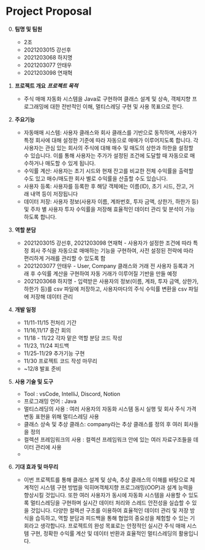 # Project Proposal

0. **팀명 및 팀원**
   - 2조
   - 2021203015 강선후
   - 2021203068 하지명
   - 2021203077 안태우
   - 2021203098 연재혁

1. **프로젝트 개요**
   ***프로젝트 목적***
   - 주식 매매 자동화 시스템을 Java로 구현하여 클래스 설계 및 상속, 객체지향 프로그래밍에 대한 전반적인 이해, 멀티스레딩 구현 및 사용 목표으로 한다. 

2. **주요기능**
   - 자동매매 시스템: 사용자 클래스와 회사 클래스를 기반으로 동작하며, 사용자가 특정 회사에 대해 설정한 기준에 따라 자동으로 매매가 이루어지도록 합니다. 각 사용자는 관심 있는 회사의 주식에 대해 매수 및 매도의 상한과 하한을 설정할 수 있습니다. 이를 통해 사용자는 주가가 설정된 조건에 도달할 때 자동으로 매수하거나 매도할 수 있게 됩니다. 
   - 수익률 계산: 사용자는 초기 시드와 현재 잔고를 비교한 전체 수익률을 출력할 수도 있고 매수/매도한 회사 별로 수익률을 산출할 수도 있습니다.
   - 사용자 등록: 사용자를 등록한 후 해당 객체에는 이름(ID), 초기 시드, 잔고, 거래 내역 등이 저장됩니다
   - 데이터 저장: 사용자 정보(사용자 이름, 계좌번호, 투자 금액, 상한가, 하한가 등) 및 주차 별 사용자 투자 수익률을 저장해 효율적인 데이터 관리 및 분석이 가능하도록 합니다.

3. **역할 분담**
   - 2021203015 강선후, 2021203098 연재혁 - 사용자가 설정한 조건에 따라 특정 회사 주식을 자동으로 매매하는 기능을 구현하여, 사전 설정된 전략에 따라 편리하게 거래를 관리할 수 있도록 함
   - 2021203077 안태우 - User, Company 클래스와 거래 전 사용자 등록과 거래 후 수익률 계산을 구현하여 자동 거래가 이루어질 기반을 만들 예정 
   - 2021203068 하지명 - 입력받은 사용자의 정보(이름, 계좌, 투자 금액, 상한가, 하한가 등)를 csv 파일에 저장하고, 사용자마다의 주식 수익률 변환을 csv 파일에 저장해 데이터 관리


4. **개발 일정**
   - 11/11-11/15 전처리 기간
   - 11/16,11/17 중간 회의
   - 11/18 - 11/22 각자 맡은 역할 분담 코드 작성
   - 11/23, 11/24 피드백
   - 11/25-11/29 추가기능 구현
   - 11/30 프로젝트 코드 작성 마무리
   - ~12/8 발표 준비 

5. **사용 기술 및 도구**
   - Tool : vsCode, IntelliJ, Discord, Notion
   - 프로그래밍 언어 : Java
   - 멀티스레딩의 사용 : 여러 사용자의 자동화 시스템 동시 실행 및 회사 주식 가격 변동 표현을 위해 멀티스레딩 사용
   - 클래스 상속 및 추상 클래스: company라는 추상 클래스를 정의 후 여러 회사들을 정의
   - 컬렉션 프레임워크의 사용 : 컬렉션 프레임워크 안에 있는 여러 자료구조들을 데이터 관리에 사용
   - 

6. **기대 효과 및 마무리**
   - 이번 프로젝트를 통해 클래스 설계 및 상속, 추상 클래스의 이해를 바탕으로 체계적인 시스템 구현 방법을 익히며객체지향 프로그래밍(OOP)과 설계 능력을 향상시킬 것입니다. 또한 여러 사용자가 동시에 자동화 시스템을 사용할 수 있도록 멀티스레딩을 구현하며 실시간 데이터 처리와 스레드 안전성을 실습할 수 있을 것입니다. 다양한 컬렉션 구조를 이용하여 효율적인 데이터 관리 및 저장 방식을 습득하고, 역할 분담과 피드백을 통해 협업의 중요성을 체험할 수 있는 기회라고 생각합니다. 프로젝트의 완성 목표로는 안정적인 실시간 주식 매매 시스템 구현, 정확한 수익률 계산 및 데이터 반환과 효율적인 멀티스레딩의 활용입니다.




